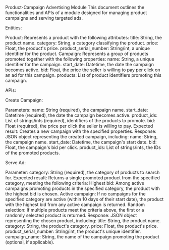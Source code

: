 Product-Campaign Advertising Module
This document outlines the functionalities and APIs of a module designed for managing product campaigns and serving targeted ads.

Entities:

Product: Represents a product with the following attributes:
title: String, the product name.
category: String, a category classifying the product.
price: Float, the product's price.
product_serial_number: String/int, a unique identifier for the product.
Campaign: Represents a group of products promoted together with the following properties:
name: String, a unique identifier for the campaign.
start_date: Datetime, the date the campaign becomes active.
bid: Float, the price the seller is willing to pay per click on an ad for this campaign.
products: List of product identifiers promoting this campaign.

APIs:

Create Campaign:

Parameters:
name: String (required), the campaign name.
start_date: Datetime (required), the date the campaign becomes active.
product_ids: List of strings/ints (required), identifiers of the products to promote.
bid: Float (required), the price per click the seller is willing to pay.
Expected result: Creates a new campaign with the specified properties.
Response: JSON object representing the created campaign, including:
name: String, the campaign name.
start_date: Datetime, the campaign's start date.
bid: Float, the campaign's bid per click.
product_ids: List of strings/ints, the IDs of the promoted products.

Serve Ad:

Parameter:
category: String (required), the category of products to search for.
Expected result: Returns a single promoted product from the specified category, meeting the following criteria:
Highest bid: Among active campaigns promoting products in the specified category, the product with the highest bid is chosen.
Active campaign: If no campaigns for the specified category are active (within 10 days of their start date), the product with the highest bid from any active campaign is returned.
Random selection: If multiple products meet the criteria above, the first or a randomly selected product is returned.
Response: JSON object representing the chosen product, including:
title: String, the product name.
category: String, the product's category.
price: Float, the product's price.
product_serial_number: String/int, the product's unique identifier.
campaign_name: String, the name of the campaign promoting the product (optional, if applicable).
